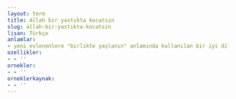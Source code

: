 ```yaml
---
layout: term
title: Allah bir yastıkta kocatsın
slug: allah-bir-yastikta-kocatsin
lisan: Türkçe
anlamlar:
- yeni evlenenlere "birlikte yaşlanın" anlamında kullanılan bir iyi dilek sözü
ozellikler:
- - ''
ornekler:
- - ''
orneklerkaynak:
- - ''
---
```

